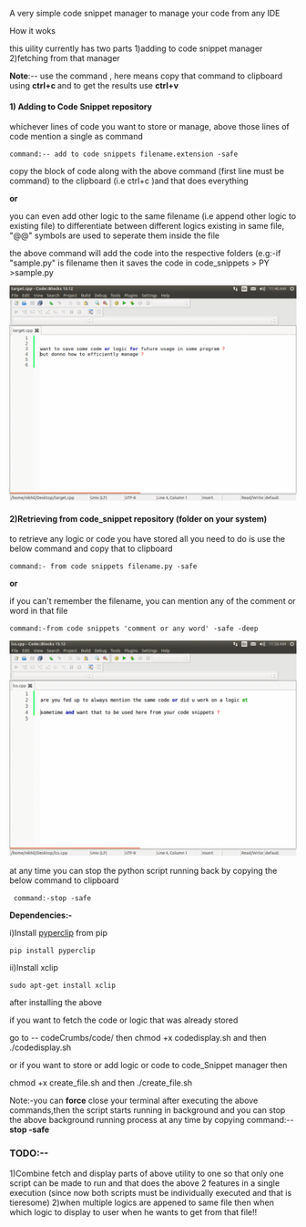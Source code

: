 A very simple code snippet manager to manage your code from any IDE

How it woks

this uility currently has two parts 1)adding to code snippet manager 2)fetching from that manager

<strong>Note</strong>:-- use the command , here means copy that command to clipboard using <strong>ctrl+c </strong> and to get the      results use <strong>ctrl+v</strong>

<h4>1) Adding to Code Snippet repository</h4>


whichever lines of code you want to store or manage, above those lines of code mention a single as command 

 
    command:-- add to code snippets filename.extension -safe 

 
copy the block of code along with the above command (first line must be command) to the clipboard (i.e ctrl+c )and that does everything 

<strong>or</strong>

you can even add other logic to the same filename (i.e append other logic to existing file)
  to differentiate between different logics existing in same file, "@@" symbols are used to seperate them inside the file
 


the above command will add the code into the respective folders (e.g:-if "sample.py" is filename then it saves the code in code_snippets > PY >sample.py

![alt tag](https://github.com/nikhilponnuru/codeCrumbs/blob/master/screenshots/add.gif)




<h4>2)Retrieving from code_snippet repository (folder on your system)</h4>

to retrieve any logic or code you have stored all you need to do is use the below command and copy that to clipboard

    command:- from code snippets filename.py -safe


<strong>or</strong>

if you can't remember the filename, you can mention any of the comment or word in that file

    command:-from code snippets 'comment or any word' -safe -deep

![alt tag](https://github.com/nikhilponnuru/codeCrumbs/blob/master/screenshots/fetch.gif)




at any time you can stop the python script running back by copying the below command to clipboard


     command:-stop -safe





<strong>Dependencies:-</strong>
 
  i)Install <a href="https://pypi.python.org/pypi/pyperclip"> pyperclip</a> from pip
  
    pip install pyperclip
  
  ii)Install xclip
  
    sudo apt-get install xclip
  
after installing the above 

if you want to fetch the code or logic that was already stored

   go to -- codeCrumbs/code/ 
   then chmod +x codedisplay.sh and then ./codedisplay.sh 


or
if you want to store or add logic or code to code_Snippet manager then 
   
   chmod +x create_file.sh and then ./create_file.sh

Note:-you can <strong>force</strong> close your terminal after executing the above commands,then the script starts running in background and you can stop the above background running process at any time by copying command:-- <strong>stop -safe </strong>


<h3>TODO:--</h3>
1)Combine fetch and display parts of above utility to one so that only one script can be made to run and that does the above 2 features in a single execution (since now both scripts must be individually executed and that is tieresome)
2)when multiple logics are appened to same file then when which logic to display to user when he wants to get from that file!!




